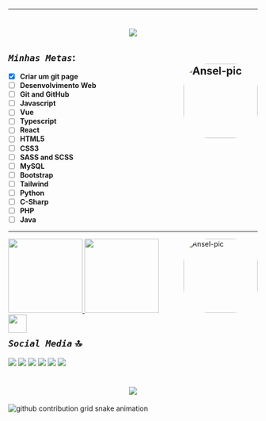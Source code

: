  ***
 <h1 align="center">
 <img src="https://readme-typing-svg.herokuapp.com/?font=Righteous&size=35&center=true&vCenter=true&width=500&height=70&duration=4000&lines=Olá!+👋;+meu+nome+é;+Anselmo+Polcaro+Ribeiro.;+sou+estudante+de;+Engenharia+de+Computação!;+🎓+estou+desenvolvendo;+aplicações+de+fron-end;+e+de+back-end;+mas+eu+💬+penso;+em+trabalhar+na+área+de+IA!;" />
 </h1>
 
 ## **_`Minhas Metas`_**: <div><img align="right" alt="Ansel-pic" height="150" style="border-radius:50px;" src="https://user-images.githubusercontent.com/66381597/164872842-39e47a3b-b1ff-4cd9-a0e5-bb5d5ff11f00.jpg"></div>
 
- [x] **Criar um git page**
- [ ] **Desenvolvimento Web**
- [ ] **Git and GitHub**     
- [ ] **Javascript**
- [ ] **Vue**
- [ ] **Typescript**
- [ ] **React**
- [ ] **HTML5**
- [ ] **CSS3**
- [ ] **SASS and SCSS**
- [ ] **MySQL**
- [ ] **Bootstrap**
- [ ] **Tailwind**
- [ ] **Python** 
- [ ] **C-Sharp**
- [ ] **PHP**
- [ ] **Java**

***
 <div style="display: inline_block"><td>
 <a href="https://github.com/polcaronet">
 <img height="150em" src="https://github-readme-stats.vercel.app/api?username=polcaronet&show_icons=true&theme=algoria&include_all_commits=true&count_private=true"/>
 <img height="150em" src="https://github-readme-stats.vercel.app/api/top-langs/?username=polcaronet&layout=compact&langs_count=7&theme=algoria"/>
 <img align="right" alt="Ansel-pic" height="150em" style="border-radius:50px;"src="https://user-images.githubusercontent.com/66381597/166562759-f5d279eb-5dda-46ad-9e7b-e4dee0eee8bc.png?width=676&height=676">
 <div></div></a></td>
 <img align="left" height="37" src="https://skillicons.dev/icons?i=java,javascript,typescript,react,vue,tailwind,cs,html,css,scss,mysql,php,github,git,python" /><br>
 </div>
 
##  <h2 align="left" alt="Ansel-pic" height="36em" style="border-radius:5px;"><span style="font-family: Yellowtail, sans-serif">_`Social Media`_ 🔝</span></h2>
  <a href="https://www.linkedin.com/in/anselmo-polcaro-ribeiro-b2a570207/" target="_blank"><img src="https://img.shields.io/badge/LinkedIn-0077B5?style=for-the-badge&logo=linkedin&logoColor=white" target="_blank"></a>
  <a href="https://www.instagram.com/polcaronet/" target="_blank"><img src="https://img.shields.io/badge/Instagram-E4405F?style=for-the-badge&logo=instagram&logoColor=white" target="_blank"></a>
  <a href="https://youtube.com/channel/UCidZ9rDQp3TYIrMV0I9ikvg/" target="_blank"><img src="https://img.shields.io/badge/YouTube-FF0000?style=for-the-badge&logo=youtube&logoColor=white" target="_blank"></a>
  <a href="https://www.facebook.com/anselmo.polcaro/" target="_blank"><img src="https://img.shields.io/badge/Facebook-1877F2?style=for-the-badge&logo=facebook&logoColor=white" target="_blank"></a>
  <a href="https://medium.com/@polcaronet" target="_blank"><img src="https://img.shields.io/badge/Medium-12100E?style=for-the-badge&logo=medium&logoColor=white" target="_blank"></a>
  <a href="mailto:polcaronet@gmail.com"><img src="https://img.shields.io/badge/-Gmail-%23333?style=for-the-badge&logo=gmail&logoColor=white" target="_blank"></a></div> 
  <h1 align="center">
  <img src="https://readme-typing-svg.herokuapp.com/?font=Righteous&size=35&center=true&vCenter=true&width=500&height=70&duration=4000&lines=Obrigado+pela+visita;+e+volte+sempre!" />
  </h1>
  <picture>
  <source media="(prefers-color-scheme: dark)" srcset="https://raw.githubusercontent.com/polcaronet/polcaronet/output/github-contribution-grid-snake-dark.svg">
  <source media="(prefers-color-scheme: light)" srcset="https://raw.githubusercontent.com/polcaronet/polcaronet/output/github-contribution-grid-snake.svg">
  <img alt="github contribution grid snake animation" src="https://raw.githubusercontent.com/polcaronet/polcaronet/output/github-contribution-grid-snake.svg">
</picture>
